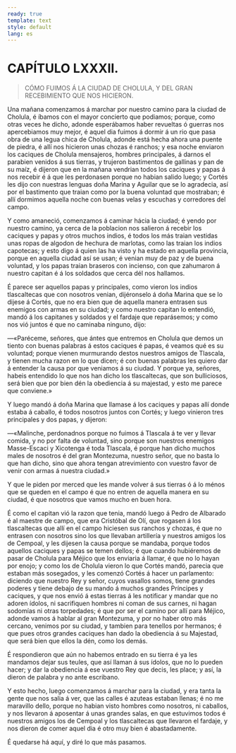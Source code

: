 ```yaml
---
ready: true
template: text
style: default
lang: es
---
```


# CAPÍTULO LXXXII.

> CÓMO FUIMOS Á LA CIUDAD DE CHOLULA, Y DEL GRAN RECEBIMIENTO QUE NOS
> HICIERON.


Una mañana comenzamos á marchar por nuestro camino para la ciudad de
Cholula, é íbamos con el mayor concierto que podiamos; porque, como
otras veces he dicho, adonde esperábamos haber revueltas ó guerras
nos apercebiamos muy mejor, é aquel dia fuimos á dormir á un rio que
pasa obra de una legua chica de Cholula, adonde está hecha ahora una
puente de piedra, é allí nos hicieron unas chozas é ranchos; y esa
noche enviaron los caciques de Cholula mensajeros, hombres principales,
á darnos el parabien venidos á sus tierras, y trujeron bastimentos de
gallinas y pan de su maíz, é dijeron que en la mañana vendrian todos
los caciques y papas á nos recebir é á que les perdonasen porque no
habian salido luego; y Cortés les dijo con nuestras lenguas doña Marina
y Aguilar que se lo agradecia, así por el bastimento que traian como
por la buena voluntad que mostraban; é allí dormimos aquella noche con
buenas velas y escuchas y corredores del campo.

Y como amaneció, comenzamos á caminar hácia la ciudad; é yendo por
nuestro camino, ya cerca de la poblacion nos salieron á recebir los
caciques y papas y otros muchos indios, é todos los más traian vestidas
unas ropas de algodon de hechura de marlotas, como las traian los
indios capotecas; y esto digo á quien las ha visto y ha estado en
aquella provincia, porque en aquella ciudad así se usan; é venian muy
de paz y de buena voluntad, y los papas traian braseros con incienso,
con que zahumaron á nuestro capitan é á los soldados que cerca dél nos
hallamos.

É parece ser aquellos papas y principales, como vieron los indios
tlascaltecas que con nosotros venian, dijéronselo á doña Marina que se
lo dijese á Cortés, que no era bien que de aquella manera entrasen sus
enemigos con armas en su ciudad; y como nuestro capitan lo entendió,
mandó á los capitanes y soldados y el fardaje que reparásemos; y como
nos vió juntos é que no caminaba ninguno, dijo:

—«Paréceme, señores, que ántes que entremos en Cholula que demos un
tiento con buenas palabras á estos caciques é papas, é veamos qué es su
voluntad; porque vienen murmurando destos nuestros amigos de Tlascala,
y tienen mucha razon en lo que dicen; é con buenas palabras les
quiero dar á entender la causa por que veniamos á su ciudad. Y porque
ya, señores, habeis entendido lo que nos han dicho los tlascaltecas,
que son bulliciosos, será bien que por bien dén la obediencia á su
majestad, y esto me parece que conviene.»

Y luego mandó á doña Marina que llamase á los caciques y papas allí
donde estaba á caballo, é todos nosotros juntos con Cortés; y luego
vinieron tres principales y dos papas, y dijeron:

—«Malinche, perdonadnos porque no fuimos á Tlascala á te ver y llevar
comida, y no por falta de voluntad, sino porque son nuestros enemigos
Masse-Escaci y Xicotenga é toda Tlascala, é porque han dicho muchos
males de nosotros é del gran Montezuma, nuestro señor, que no basta lo
que han dicho, sino que ahora tengan atrevimiento con vuestro favor de
venir con armas á nuestra ciudad.»

Y que le piden por merced que les mande volver á sus tierras ó á lo
ménos que se queden en el campo é que no entren de aquella manera en su
ciudad, é que nosotros que vamos mucho en buen hora.

É como el capitan vió la razon que tenia, mandó luego á Pedro de
Albarado é al maestre de campo, que era Cristóbal de Olí, que rogasen
á los tlascaltecas que allí en el campo hiciesen sus ranchos y chozas,
é que no entrasen con nosotros sino los que llevaban artillería y
nuestros amigos los de Cempoal, y les dijesen la causa porque se
mandaba, porque todos aquellos caciques y papas se temen dellos; é que
cuando hubiéremos de pasar de Cholula para Méjico que los enviaria á
llamar, é que no lo hayan por enojo; y como los de Cholula vieron lo
que Cortés mandó, parecia que estaban más sosegados, y les comenzó
Cortés á hacer un parlamento: diciendo que nuestro Rey y señor, cuyos
vasallos somos, tiene grandes poderes y tiene debajo de su mando á
muchos grandes Príncipes y caciques, y que nos envió á estas tierras
á les notificar y mandar que no adoren ídolos, ni sacrifiquen hombres
ni coman de sus carnes, ni hagan sodomías ni otras torpedades; é que
por ser el camino por allí para Méjico, adonde vamos á hablar al gran
Montezuma, y por no haber otro más cercano, venimos por su ciudad, y
tambien para tenellos por hermanos; é que pues otros grandes caciques
han dado la obediencia á su Majestad, que será bien que ellos la dén,
como los demás.

É respondieron que aún no habemos entrado en su tierra é ya les
mandamos dejar sus teules, que así llaman á sus ídolos, que no lo
pueden hacer; y dar la obediencia á ese vuestro Rey que decis, les
place; y así, la dieron de palabra y no ante escribano.

Y esto hecho, luego comenzamos á marchar para la ciudad, y era tanta
la gente que nos salia á ver, que las calles é azuteas estaban llenas;
é no me maravillo dello, porque no habian visto hombres como nosotros,
ni caballos, y nos llevaron á aposentar á unas grandes salas, en que
estuvimos todos é nuestros amigos los de Cempoal y los tlascaltecas que
llevaron el fardaje, y nos dieron de comer aquel dia é otro muy bien é
abastadamente.

É quedarse há aquí, y diré lo que más pasamos.
